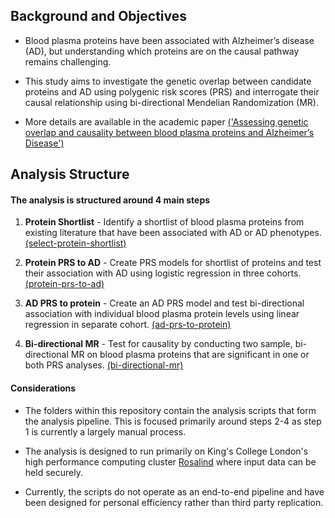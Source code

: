 Background and Objectives
-------

* Blood plasma proteins have been associated with Alzheimer’s disease (AD), but understanding which proteins are on the causal pathway remains challenging.     

* This study aims to investigate the genetic overlap between candidate proteins and AD using polygenic risk scores (PRS) and interrogate their causal relationship using bi-directional Mendelian Randomization (MR).   

* More details are available in the academic paper [('Assessing genetic overlap and causality between blood plasma proteins and Alzheimer’s Disease')](https://content.iospress.com/articles/journal-of-alzheimers-disease/jad210462)


Analysis Structure
-------

#### The analysis is structured around 4 main steps  

1. **Protein Shortlist** - Identify a shortlist of blood plasma proteins from existing literature that have been associated with AD or AD phenotypes.  [(select-protein-shortlist)](https://github.com/AlexHandy1/ad-genetic-overlap-analysis/tree/master/select-protein-shortlist) 

2. **Protein PRS to AD** - Create PRS models for shortlist of proteins and test their association with AD using logistic regression in three cohorts. [(protein-prs-to-ad)](https://github.com/AlexHandy1/ad-genetic-overlap-analysis/tree/master/protein-prs-to-ad)  

3. **AD PRS to protein** - Create an AD PRS model and test bi-directional association with individual blood plasma protein levels using linear regression in separate cohort. [(ad-prs-to-protein)](https://github.com/AlexHandy1/ad-genetic-overlap-analysis/tree/master/ad-prs-to-protein)   

4. **Bi-directional MR** - Test for causality by conducting two sample, bi-directional MR on blood plasma proteins that are significant in one or both PRS analyses.  [(bi-directional-mr)](https://github.com/AlexHandy1/ad-genetic-overlap-analysis/tree/master/bi-directional-mr) 


#### Considerations

* The folders within this repository contain the analysis scripts that form the analysis pipeline. This is focused primarily around steps 2-4 as step 1 is currently a largely manual process.   

* The analysis is designed to run primarily on King's College London's high performance computing cluster [Rosalind](https://rosalind.kcl.ac.uk) where input data can be held securely.   

* Currently, the scripts do not operate as an end-to-end pipeline and have been designed for personal efficiency rather than third party replication.  

